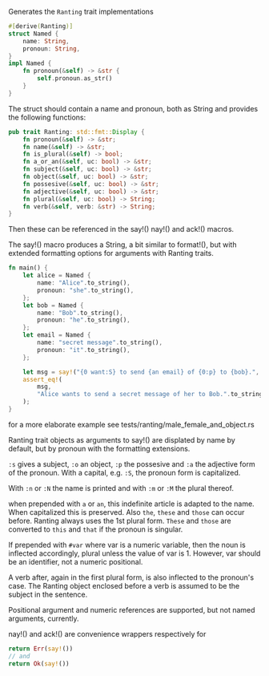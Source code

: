 
Generates the `Ranting` trait implementations
```rust
#[derive(Ranting)]
struct Named {
    name: String,
    pronoun: String,
}
impl Named {
    fn pronoun(&self) -> &str {
        self.pronoun.as_str()
    }
}
```
The struct should contain a name and pronoun, both as String and provides the following functions:

```rust
pub trait Ranting: std::fmt::Display {
    fn pronoun(&self) -> &str;
    fn name(&self) -> &str;
    fn is_plural(&self) -> bool;
    fn a_or_an(&self, uc: bool) -> &str;
    fn subject(&self, uc: bool) -> &str;
    fn object(&self, uc: bool) -> &str;
    fn possesive(&self, uc: bool) -> &str;
    fn adjective(&self, uc: bool) -> &str;
    fn plural(&self, uc: bool) -> String;
    fn verb(&self, verb: &str) -> String;
}
```
Then these can be referenced in the say!() nay!() and ack!() macros.

The say!() macro produces a String, a bit similar to format!(), but with extended
formatting options for arguments with Ranting traits.

```rust
fn main() {
    let alice = Named {
        name: "Alice".to_string(),
        pronoun: "she".to_string(),
    };
    let bob = Named {
        name: "Bob".to_string(),
        pronoun: "he".to_string(),
    };
    let email = Named {
        name: "secret message".to_string(),
        pronoun: "it".to_string(),
    };

    let msg = say!("{0 want:S} to send {an email} of {0:p} to {bob}.", alice);
    assert_eq!(
        msg,
        "Alice wants to send a secret message of her to Bob.".to_string()
    );
}
```
for a more elaborate example see tests/ranting/male_female_and_object.rs

Ranting trait objects as arguments to say!()  are displated by name by
default, but by pronoun with the formatting extensions.

`:s` gives a subject, `:o` an object, `:p` the possesive and `:a` the adjective
form of the pronoun. With a capital, e.g. `:S`, the pronoun form is capitalized.

With `:n` or `:N` the name is printed and with `:m` or `:M` the plural thereof.

when prepended with `a` or `an`, this indefinite article is adapted to the name.
When capitalized this is preserved. Also `the`, `these` and `those` can occur before.
Ranting always uses the 1st plural form. `These` and `those` are converted to `this`
and `that` if the pronoun is singular.

If prepended with `#var` where var is a numeric variable, then the noun is inflected
accordingly, plural unless the value of var is 1. However, var should be an identifier,
not a numeric positional.

A verb after, again in the first plural form, is also inflected to the pronoun's case.
The Ranting object enclosed before a verb is assumed to be the subject in the sentence.

Positional argument and numeric references are supported, but not named arguments,
currently.

nay!() and ack!() are convenience wrappers respectively for 

```rust
return Err(say!())
// and
return Ok(say!())
```
